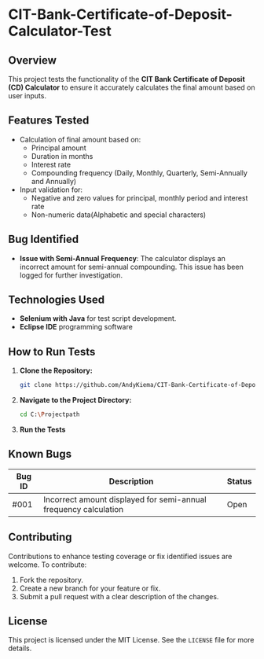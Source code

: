 # CIT-Bank-Certificate-of-Deposit-Calculator-Test

## Overview
This project tests the functionality of the **CIT Bank Certificate of Deposit (CD) Calculator** to ensure it accurately calculates the final amount based on user inputs.

## Features Tested
- Calculation of final amount based on:
  - Principal amount
  - Duration in months
  - Interest rate
  - Compounding frequency (Daily, Monthly, Quarterly, Semi-Annually and Annually)
- Input validation for:
  - Negative and zero values for principal, monthly period and interest rate
  - Non-numeric data(Alphabetic and special characters)

## Bug Identified
- **Issue with Semi-Annual Frequency**:
  The calculator displays an incorrect amount for semi-annual compounding. This issue has been logged for further investigation.

## Technologies Used
- **Selenium with Java** for test script development.
- **Eclipse IDE** programming software

## How to Run Tests
1. **Clone the Repository:**
   ```bash
   git clone https://github.com/AndyKiema/CIT-Bank-Certificate-of-Deposit-Calculator-Test.git
   ```
2. **Navigate to the Project Directory:**
   ```bash
   cd C:\Projectpath
   ```
3. **Run the Tests**

## Known Bugs
| Bug ID | Description                               | Status       |
|--------|-------------------------------------------|--------------|
| #001   | Incorrect amount displayed for semi-annual frequency calculation | Open         |

## Contributing
Contributions to enhance testing coverage or fix identified issues are welcome. To contribute:
1. Fork the repository.
2. Create a new branch for your feature or fix.
3. Submit a pull request with a clear description of the changes.

## License
This project is licensed under the MIT License. See the `LICENSE` file for more details.


